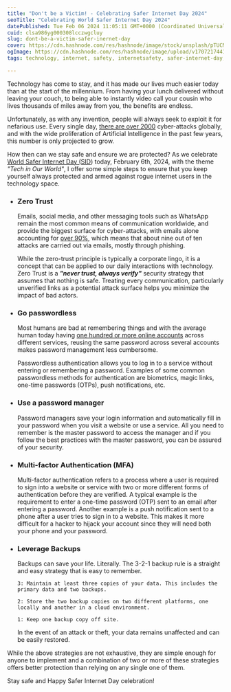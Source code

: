 ```yaml
---
title: "Don't be a Victim! - Celebrating Safer Internet Day 2024"
seoTitle: "Celebrating World Safer Internet Day 2024"
datePublished: Tue Feb 06 2024 11:05:11 GMT+0000 (Coordinated Universal Time)
cuid: clsa986yg000308lcczwgcluy
slug: dont-be-a-victim-safer-inernet-day
cover: https://cdn.hashnode.com/res/hashnode/image/stock/unsplash/pTUCMqXCOrk/upload/0614f247bd62303d6fc922fc321c7aff.jpeg
ogImage: https://cdn.hashnode.com/res/hashnode/image/upload/v1707217441479/8e4fadf8-8bc6-458a-ae64-7fd8cbc73eea.jpeg
tags: technology, internet, safety, internetsafety, safer-internet-day, safer-internet-day-2024

---
```


Technology has come to stay, and it has made our lives much easier today than at the start of the millennium. From having your lunch delivered without leaving your couch, to being able to instantly video call your cousin who lives thousands of miles away from you, the benefits are endless.

Unfortunately, as with any invention, people will always seek to exploit it for nefarious use. Every single day, [there are over 2000](https://techjury.net/blog/how-many-cyber-attacks-per-day/) cyber-attacks globally, and with the wide proliferation of Artificial Intelligence in the past few years, this number is only projected to grow.

How then can we stay safe and ensure we are protected? As we celebrate [World Safer Internet Day (SID](https://www.saferinternetday.org/)) today, February 6th, 2024, with the theme *"Tech in Our World"*, I offer some simple steps to ensure that you keep yourself always protected and armed against rogue internet users in the technology space.

* ### Zero Trust
    
    Emails, social media, and other messaging tools such as WhatsApp remain the most common means of communication worldwide, and provide the biggest surface for cyber-attacks, with emails alone accounting for [over 90%](https://techjury.net/blog/how-many-cyber-attacks-per-day/), which means that about nine out of ten attacks are carried out via emails, mostly through phishing.
    
    While the zero-trust principle is typically a corporate lingo, it is a concept that can be applied to our daily interactions with technology. Zero Trust is a ***"never trust, always verify"*** security strategy that assumes that nothing is safe. Treating every communication, particularly unverified links as a potential attack surface helps you minimize the impact of bad actors.
    
* ### Go passwordless
    
    Most humans are bad at remembering things and with the average human today having [one hundred or more online accounts](https://tech.co/password-managers/how-many-passwords-average-person) across different services, reusing the same password across several accounts makes password management less cumbersome.
    
    Passwordless authentication allows you to log in to a service without entering or remembering a password. Examples of some common passwordless methods for authentication are biometrics, magic links, one-time passwords (OTPs), push notifications, etc.
    
* ### Use a password manager
    
    Password managers save your login information and automatically fill in your password when you visit a website or use a service. All you need to remember is the master password to access the manager and if you follow the best practices with the master password, you can be assured of your security.
    
* ### Multi-factor Authentication (MFA)
    
    Multi-factor authentication refers to a process where a user is required to sign into a website or service with two or more different forms of authentication before they are verified. A typical example is the requirement to enter a one-time password (OTP) sent to an email after entering a password. Another example is a push notification sent to a phone after a user tries to sign in to a website. This makes it more difficult for a hacker to hijack your account since they will need both your phone and your password.
    
* ### Leverage Backups
    
    Backups can save your life. Literally. The 3-2-1 backup rule is a straight and easy strategy that is easy to remember.
    
    `3: Maintain at least three copies of your data. This includes the primary data and two backups.`
    
    `2: Store the two backup copies on two different platforms, one locally and another in a cloud environment.`
    
    `1: Keep one backup copy off site.`
    
    In the event of an attack or theft, your data remains unaffected and can be easily restored.
    

While the above strategies are not exhaustive, they are simple enough for anyone to implement and a combination of two or more of these strategies offers better protection than relying on any single one of them.

Stay safe and Happy Safer Internet Day celebration!